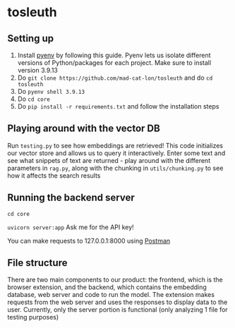 # tosleuth

## Setting up 
1. Install [pyenv](https://blog.teclado.com/how-to-use-pyenv-manage-python-versions/) by following this guide. Pyenv lets us isolate different versions of Python/packages for each project. Make sure to install version 3.9.13
2. Do `git clone https://github.com/mad-cat-lon/tosleuth` and do `cd tosleuth`
3. Do `pyenv shell 3.9.13`
4. Do `cd core`
5. Do `pip install -r requirements.txt` and follow the installation steps 

## Playing around with the vector DB
Run `testing.py` to see how embeddings are retrieved! This code initializes our vector store and allows us to query it interactively. Enter some text and see what snippets of text are returned - play around with the different parameters in `rag.py`, along with the chunking in `utils/chunking.py` to see how it affects the search results

## Running the backend server 
`cd core`

`uvicorn server:app`
Ask me for the API key! 

You can make requests to 127.0.0.1:8000 using [Postman](https://www.postman.com/)
## File structure 
There are two main components to our product: the frontend, which is the browser extension, and the backend, which contains the embedding database, web server and code to run the model. The extension makes requests from the web server and uses the responses to display data to the user. Currently, only the server portion is functional (only analyzing 1 file for testing purposes)


